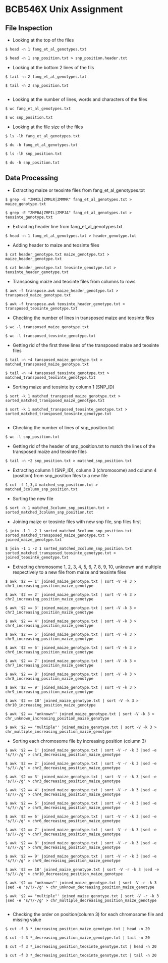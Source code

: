 # BCB546X Unix Assignment
## File Inspection
* Looking at the top of the files

```
$ head -n 1 fang_et_al_genotypes.txt
 
$ head -n 1 snp_position.txt > snp_position.header.txt
```

* Looking at the bottom 2 lines of the fils

```
$ tail -n 2 fang_et_al_genotypes.txt 

$ tail -n 2 snp_position.txt 


```

* Looking at the number of lines, words and characters of the files

```
$ wc fang_et_al_genotypes.txt 

$ wc snp_position.txt 
```

* Looking at the file size of the files

```
$ ls -lh fang_et_al_genotypes.txt

$ du -h fang_et_al_genotypes.txt

$ ls -lh snp_position.txt

$ du -h snp_position.txt
```

## Data Processing
* Extracting maize or teosinte files from fang_et_al_genotypes.txt

```
$ grep -E "ZMMIL|ZMMLR|ZMMMR" fang_et_al_genotypes.txt > maize_genotype.txt

$ grep -E "ZMPBA|ZMPIL|ZMPJA" fang_et_al_genotypes.txt > teosinte_genotype.txt

```

* Extracting header line from fang_et_al_genotypes.txt


```
$ head -n 1 fang_et_al_genotypes.txt > header_genotype.txt

```


* Adding header to maize and teosinte files

```
$ cat header_genotype.txt maize_genotype.txt > maize_header_genotype.txt

$ cat header_genotype.txt teosinte_genotype.txt > teosinte_header_genotype.txt

```


* Transposing maize and teosinte files from columns to rows

```
$ awk -f transpose.awk maize_header_genotype.txt > transposed_maize_genotype.txt

$ awk -f transpose.awk teosinte_header_genotype.txt > transposed_teosinte_genotype.txt

```


* Checking the number of lines in transposed maize and teosinte files

```
$ wc -l transposed_maize_genotype.txt

$ wc -l transposed_teosinte_genotype.txt

```


* Getting rid of the first three lines of the transposed maize and teosinte files

```
$ tail -n +4 tansposed_maize_genotype.txt > matched_transposed_maize_genotype.txt

$ tail -n +4 tansposed_teosinte_genotype.txt > matched_transposed_teosinte_genotype.txt

```


* Sorting maize and teosinte by column 1 (SNP_ID)

```
$ sort -k 1 matched_transposed_maize_genotype.txt > sorted_matched_transposed_maize_genotype.txt

$ sort -k 1 matched_transposed_teosinte_genotype.txt > sorted_matched_transposed_teosinte_genotype.txt


```

* Checking the number of lines of snp_position.txt

```
$ wc -l snp_position.txt

```



* Getting rid of the header of snp_position.txt to match the lines of the transposed maize and teosinte files

```
$ tail -n +2 snp_position.txt > matched_snp_position.txt

```


* Extracting column 1 (SNP_ID), column 3 (chromosome) and column 4 (position) from snp_position files to a new file

```
$ cut -f 1,3,4 matched_snp_position.txt > matched_3column_snp_position.txt

```


* Sorting the new file

```
$ sort -k 1 matched_3column_snp_position.txt > sorted_matched_3column_snp_position.txt

```


* Joining maize or teosinte files with new snp file, snp files first

```
$ join -1 1 -2 1 sorted_matched_3column_snp_position.txt sorted_matched_transposed_maize_genotype.txt > joined_maize_genotype.txt

$ join -1 1 -2 1 sorted_matched_3column_snp_position.txt sorted_matched_transposed_teosinte_genotype.txt > joined_teosinte_genotype.txt

```


* Extracting chromosome 1, 2, 3, 4, 5, 6, 7, 8, 9, 10, unknown and multiple respectively to a new file from maize and teosinte files

```
$ awk '$2 == 1' joined_maize_genotype.txt | sort -V -k 3 > chr1_increasing_position_maize_genotype

$ awk '$2 == 2' joined_maize_genotype.txt | sort -V -k 3 > chr2_increasing_position_maize_genotype

$ awk '$2 == 3' joined_maize_genotype.txt | sort -V -k 3 > chr3_increasing_position_maize_genotype

$ awk '$2 == 4' joined_maize_genotype.txt | sort -V -k 3 > chr4_increasing_position_maize_genotype

$ awk '$2 == 5' joined_maize_genotype.txt | sort -V -k 3 > chr5_increasing_position_maize_genotype

$ awk '$2 == 6' joined_maize_genotype.txt | sort -V -k 3 > chr6_increasing_position_maize_genotype

$ awk '$2 == 7' joined_maize_genotype.txt | sort -V -k 3 > chr7_increasing_position_maize_genotype

$ awk '$2 == 8' joined_maize_genotype.txt | sort -V -k 3 > chr8_increasing_position_maize_genotype

$ awk '$2 == 9' joined_maize_genotype.txt | sort -V -k 3 > chr9_increasing_position_maize_genotype

$ awk '$2 == 10' joined_maize_genotype.txt | sort -V -k 3 > chr10_increasing_position_maize_genotype

$ awk '$2 == "unknown"' joined_maize_genotype.txt | sort -V -k 3 > chr_unknown_increasing_position_maize_genotype

$ awk '$2 == "multiple"' joined_maize_genotype.txt | sort -V -k 3 > chr_multiple_increasing_position_maize_genotype
```

  
* Sorting each chromosome file by increasing position (column 3)

```
$ awk '$2 == 1' joined_maize_genotype.txt | sort -V -r -k 3 |sed -e 's/?/-/g' > chr1_decreasing_position_maize_genotype

$ awk '$2 == 2' joined_maize_genotype.txt | sort -V -r -k 3 |sed -e 's/?/-/g' > chr2_decreasing_position_maize_genotype

$ awk '$2 == 3' joined_maize_genotype.txt | sort -V -r -k 3 |sed -e 's/?/-/g' > chr3_decreasing_position_maize_genotype

$ awk '$2 == 4' joined_maize_genotype.txt | sort -V -r -k 3 |sed -e 's/?/-/g' > chr4_decreasing_position_maize_genotype

$ awk '$2 == 5' joined_maize_genotype.txt | sort -V -r -k 3 |sed -e 's/?/-/g' > chr5_decreasing_position_maize_genotype

$ awk '$2 == 6' joined_maize_genotype.txt | sort -V -r -k 3 |sed -e 's/?/-/g' > chr6_decreasing_position_maize_genotype

$ awk '$2 == 7' joined_maize_genotype.txt | sort -V -r -k 3 |sed -e 's/?/-/g' > chr7_decreasing_position_maize_genotype

$ awk '$2 == 8' joined_maize_genotype.txt | sort -V -r -k 3 |sed -e 's/?/-/g' > chr8_decreasing_position_maize_genotype

$ awk '$2 == 9' joined_maize_genotype.txt | sort -V -r -k 3 |sed -e 's/?/-/g' > chr9_decreasing_position_maize_genotype

$ awk '$2 == 10' joined_maize_genotype.txt | sort -V -r -k 3 |sed -e 's/?/-/g' > chr10_decreasing_position_maize_genotype

$ awk '$2 == "unknown"' joined_maize_genotype.txt | sort -V -r -k 3 |sed -e 's/?/-/g' > chr_unknown_decreasing_position_maize_genotype

$ awk '$2 == "multiple"' joined_maize_genotype.txt | sort -V -r -k 3 |sed -e 's/?/-/g' > chr_multiple_decreasing_position_maize_genotype


```


* Checking the order on position(column 3) for each chromosome file and missing value

```
$ cut -f 3 *_increasing_position_maize_genotype.txt | head -n 20

$ cut -f 3 *_decreasing_position_maize_genotype.txt | tail -n 20

$ cut -f 3 *_increasing_position_teosinte_genotype.txt | head -n 20

$ cut -f 3 *_decreasing_position_teosinte_genotype.txt | tail -n 20

```




 

